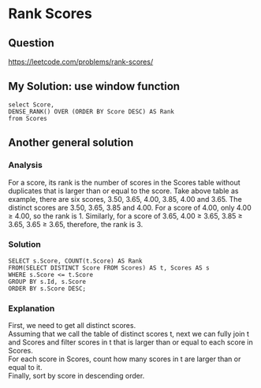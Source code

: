 # Rank Scores
## Question
https://leetcode.com/problems/rank-scores/
## My Solution: use window function
```
select Score, 
DENSE_RANK() OVER (ORDER BY Score DESC) AS Rank
from Scores
```
## Another general solution
### Analysis
For a score, its rank is the number of scores in the Scores table without duplicates that is larger than or equal to the score. Take above table as example, there are six scores, 3.50, 3.65, 4.00, 3.85, 4.00 and 3.65. The distinct scores are 3.50, 3.65, 3.85 and 4.00. For a score of 4.00, only 4.00 ≥ 4.00, so the rank is 1. Similarly, for a score of 3.65, 4.00 ≥ 3.65, 3.85 ≥ 3.65, 3.65 ≥ 3.65, therefore, the rank is 3.
### Solution
```
SELECT s.Score, COUNT(t.Score) AS Rank 
FROM(SELECT DISTINCT Score FROM Scores) AS t, Scores AS s
WHERE s.Score <= t.Score
GROUP BY s.Id, s.Score
ORDER BY s.Score DESC;
```
### Explanation
First, we need to get all distinct scores.  
Assuming that we call the table of distinct scores t, next we can fully join t and Scores and filter scores in t that is larger than or equal to each score in Scores.  
For each score in Scores, count how many scores in t are larger than or equal to it.  
Finally, sort by score in descending order.  



